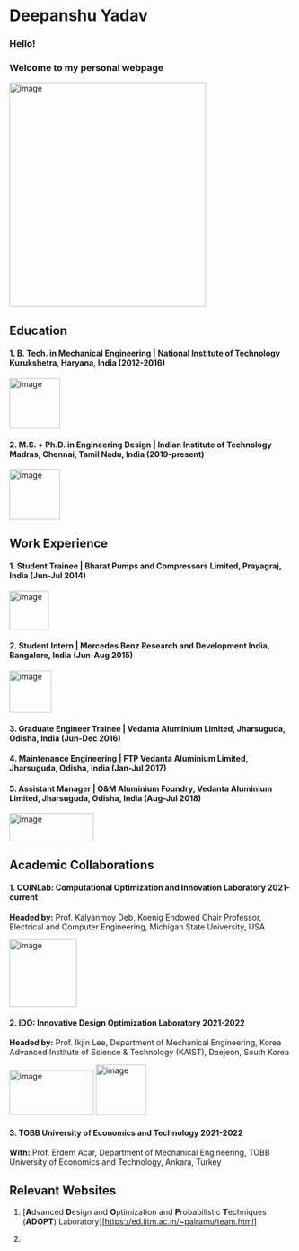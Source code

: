# Deepanshu Yadav

### Hello! 

### Welcome to my personal webpage

<img src="https://github.com/deepanshuIITM/Homepage/assets/137225940/98e92068-30da-4798-bb35-5fcc0d7187d5" alt="image" width="350" height="400">

## Education 

#### 1. B. Tech. in Mechanical Engineering | National Institute of Technology Kurukshetra, Haryana, India (2012-2016)
<img src="https://github.com/deepanshuIITM/Homepage/assets/137225940/095c9b2a-441f-4375-a21e-812b692899b0" alt="image" width="90" height="90">

#### 2. M.S. + Ph.D. in Engineering Design | Indian Institute of Technology Madras, Chennai, Tamil Nadu, India (2019-present)
<img src="https://github.com/deepanshuIITM/Homepage/assets/137225940/14fda2f8-c607-4f04-8d5b-8b99291bf97c" alt="image" width="90" height="90">

## Work Experience

#### 1. Student Trainee | Bharat Pumps and Compressors Limited, Prayagraj, India (Jun-Jul 2014)
<img src="https://github.com/deepanshuIITM/Homepage/assets/137225940/2d3db22d-8584-4d2c-b825-8e745f19de25" alt="image" width="70" height="70">

#### 2. Student Intern | Mercedes Benz Research and Development India, Bangalore, India (Jun-Aug 2015)
<img src="https://github.com/deepanshuIITM/Homepage/assets/137225940/5bcfd643-0d56-4a54-9838-f7793893e7f3" alt="image" width="75" height="75">

#### 3. Graduate Engineer Trainee | Vedanta Aluminium Limited, Jharsuguda, Odisha, India (Jun-Dec 2016)

#### 4. Maintenance Engineering | FTP Vedanta Aluminium Limited, Jharsuguda, Odisha, India (Jan-Jul 2017)

#### 5. Assistant Manager | O&M Aluminium Foundry, Vedanta Aluminium Limited, Jharsuguda, Odisha, India (Aug-Jul 2018)
<img src="https://github.com/deepanshuIITM/Homepage/assets/137225940/4ffac036-8091-48f3-9666-4d78b29e3ef2" alt="image" width="150" height="50">


## Academic Collaborations 

#### 1. COINLab: Computational Optimization and Innovation Laboratory 2021-current
**Headed by:** Prof. Kalyanmoy Deb, Koenig Endowed Chair Professor, Electrical and Computer Engineering, Michigan State University, USA 

<img src="https://github.com/deepanshuIITM/Homepage/assets/137225940/174e1146-140d-4fc9-9489-236130cfdf0b" alt="image" width="120" height="120">


#### 2. IDO: Innovative Design Optimization Laboratory 2021-2022
**Headed by:** Prof. Ikjin Lee, Department of Mechanical Engineering, Korea Advanced Institute of Science & Technology (KAIST), Daejeon, South Korea

<img src="https://github.com/deepanshuIITM/Homepage/assets/137225940/f014180f-581d-4fae-a609-09634680227e" alt="image" width="150" height="80">
<img src="https://github.com/deepanshuIITM/Homepage/assets/137225940/25f293b4-c628-44b0-9620-cfb105f93fe8" alt="image" width="90" height="90">




#### 3. TOBB University of Economics and Technology 2021-2022
**With:** Prof. Erdem Acar, Department of Mechanical Engineering, TOBB University of Economics and Technology, Ankara, Turkey 


## Relevant Websites

1. [**A**dvanced **D**esign and **O**ptimization and **P**robabilistic **T**echniques (**ADOPT**) Laboratory][https://ed.iitm.ac.in/~palramu/team.html]

2. 







